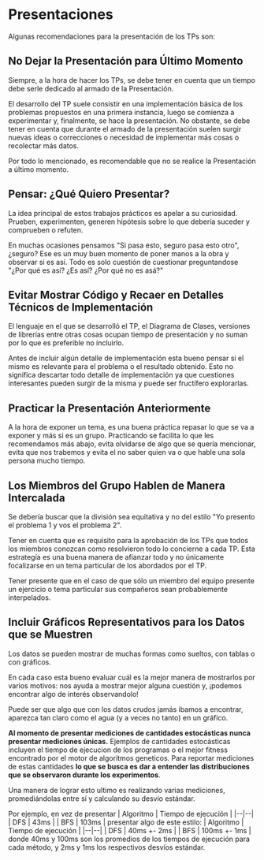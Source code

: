 # Presentaciones

Algunas recomendaciones para la presentación de los TPs son:

## No Dejar la Presentación para Último Momento

Siempre, a la hora de hacer los TPs, se debe tener en cuenta que un tiempo debe serle dedicado al armado de la Presentación.

El desarrollo del TP suele consistir en una implementación básica de los problemas propuestos en una primera instancia, luego se comienza a experimentar y, finalmente, se hace la presentación. No obstante, se debe tener en cuenta que durante el armado de la presentación suelen surgir nuevas ideas o correcciones o necesidad de implementar más cosas o recolectar más datos.

Por todo lo mencionado, es recomendable que no se realice la Presentación a último momento.

## Pensar: ¿Qué Quiero Presentar?

La idea principal de estos trabajos prácticos es apelar a su curiosidad. Prueben, experimenten, generen hipótesis sobre lo que debería suceder y comprueben o refuten.

En muchas ocasiones pensamos "Si pasa esto, seguro pasa esto otro", ¿seguro? Ese es un muy buen momento de poner manos a la obra y observar si es así. Todo es solo cuestión de cuestionar preguntandose "¿Por qué es así? ¿Es así? ¿Por qué no es asá?"

## Evitar Mostrar Código y Recaer en Detalles Técnicos de Implementación

El lenguaje en el que se desarrolló el TP, el Diagrama de Clases, versiones de librerías entre otras cosas ocupan tiempo de presentación y no suman por lo que es preferible no incluirlo.

Antes de incluir algún detalle de implementación esta bueno pensar si el mismo es relevante para el problema o el resultado obtenido. Esto no significa descartar todo detalle de implementación ya que cuestiones interesantes pueden surgir de la misma y puede ser fructífero explorarlas.

## Practicar la Presentación Anteriormente

A la hora de exponer un tema, es una buena práctica repasar lo que se va a exponer y más si es un grupo. Practicando se facilita lo que les recomendamos más abajo, evita olvidarse de algo que se quería mencionar, evita que nos trabemos y evita el no saber quien va o que hable una sola persona mucho tiempo.

## Los Miembros del Grupo Hablen de Manera Intercalada

Se debería buscar que la división sea equitativa y no del estilo "Yo presento el problema 1 y vos el problema 2".

Tener en cuenta que es requisito para la aprobación de los TPs que todos los miembros conozcan como resolvieron todo lo concierne a cada TP. Esta estrategía es una buena manera de afianzar todo y no únicamente focalizarse en un tema particular de los abordados por el TP.

Tener presente que en el caso de que sólo un miembro del equipo presente un ejercicio o tema particular sus compañeros sean probablemente interpelados.

## Incluir Gráficos Representativos para los Datos que se Muestren

Los datos se pueden mostrar de muchas formas como sueltos, con tablas o con gráficos.

En cada caso esta bueno evaluar cuál es la mejor manera de mostrarlos por varios motivos: nos ayuda a mostrar mejor alguna cuestión y, ¡podemos encontrar algo de interés observandolo! 

Puede ser que algo que con los datos crudos jamás ibamos a encontrar, aparezca tan claro como el agua (y a veces no tanto) en un gráfico. 

**Al momento de presentar mediciones de cantidades estocásticas nunca presentar mediciones únicas.** Ejemplos de cantidades estocásticas incluyen el tiempo de ejecucion de los programas o el mejor fitness encontrado por el motor de algoritmos geneticos. Para reportar mediciones de estas cantidades **lo que se busca es dar a entender las distribuciones que se observaron durante los experimentos**. 

Una manera de lograr esto ultimo es realizando varias mediciones, promediándolas entre sí y calculando su desvío estándar. 

Por ejemplo, en vez de presentar
| Algoritmo | Tiempo de ejecución |
|--|--|
| DFS | 43ms |
| BFS | 103ms |
presentar algo de este estilo:
| Algoritmo | Tiempo de ejecución |
|--|--|
| DFS | 40ms +- 2ms |
| BFS | 100ms +- 1ms |
donde 40ms y 100ms son los promedios de los tiempos de ejecución para cada método, y 2ms y 1ms los respectivos desvíos estándar.
